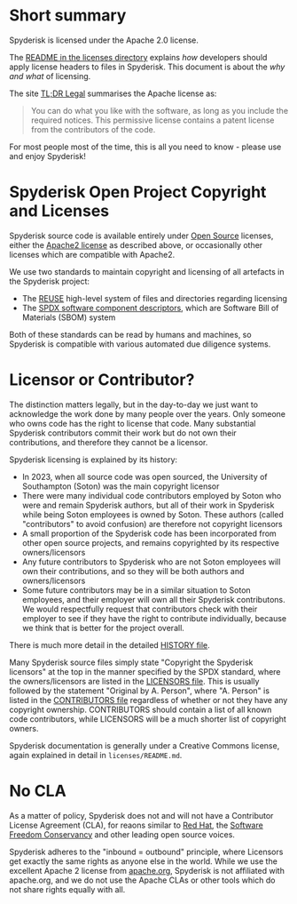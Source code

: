 # Short summary

Spyderisk is licensed under the Apache 2.0 license.

The [README in the licenses directory](./LICENSES/README.md) explains *how* developers should apply
license headers to files in Spyderisk. This document is about the *why and what* of licensing.

The site [TL;DR Legal](https://www.tldrlegal.com/license/apache-license-2-0-apache-2-0)
summarises the Apache license as:
> You can do what you like with the software, as long as you include the required notices.
> This permissive license contains a patent license from the contributors of the code.

For most people most of the time, this is all you need to know - please use and enjoy Spyderisk!

# Spyderisk Open Project Copyright and Licenses

Spyderisk source code is available entirely under [Open
Source](https://opensource.org/osd) licenses, either the [Apache2
license](licenses/LICENSE-2.0.txt) as described above, or occasionally other licenses which are
compatible with Apache2. 

We use two standards to maintain copyright and licensing of all artefacts in the Spyderisk project:

* The [REUSE](https://reuse.software/spec/) high-level system of files and directories regarding licensing
* The [SPDX software component descriptors](https://spdx.dev/), which are Software Bill of Materials (SBOM) system

Both of these standards can be read by humans and machines, so Spyderisk is
compatible with various automated due diligence systems.

# Licensor or Contributor?

The distinction matters legally, but in the day-to-day we just want to
acknowledge the work done by many people over the years. Only someone who owns
code has the right to license that code. Many substantial Spyderisk
contributors commit their work but do not own their contributions, and
therefore they cannot be a licensor.

Spyderisk licensing is explained by its history:

* In 2023, when all source code was open sourced, the University of Southampton (Soton) was the main copyright licensor
* There were many individual code contributors employed by Soton who were and remain Spyderisk authors, but all of their work in Spyderisk while being Soton employees is owned by Soton. These authors (called "contributors" to avoid confusion) are therefore not copyright licensors
* A small proportion of the Spyderisk code has been incorporated from other open source projects, and remains copyrighted by its respective owners/licensors
* Any future contributors to Spyderisk who are not Soton employees will own their contributions, and so they will be both authors and owners/licensors
* Some future contributors may be in a similar situation to Soton employees, and their employer will own all their Spyderisk contributons. We would respectfully request that contributors check with their employer to see if they have the right to contribute individually, because we think that is better for the project overall.

There is much more detail in the detailed [HISTORY file](./HISTORY.md).

Many Spyderisk source files simply state "Copyright the Spyderisk licensors" at
the top in the manner specified by the SPDX standard, where the
owners/licensors are listed in the [LICENSORS file](./LICENSORS.md). This is
usually followed by the statement "Original by A. Person", where "A. Person" is
listed in the [CONTRIBUTORS file](./CONTRIBUTORS.md) regardless of whether or
not they have any copyright ownership. CONTRIBUTORS should contain a list of
all known code contributors, while LICENSORS will be a much shorter list of
copyright owners.

Spyderisk documentation is generally under a Creative Commons license, again
explained in detail in ```licenses/README.md```.

# No CLA

As a matter of policy, Spyderisk does not and will not have a Contributor License Agreement (CLA),
for reaons similar to [Red Hat](https://opensource.com/article/19/2/cla-problems),
the [Software Freedom Conservancy](https://sfconservancy.org/blog/2014/jun/09/do-not-need-cla/) and
other leading open source voices. 

Spyderisk adheres to the "inbound = outbound" principle, where Licensors get
exactly the same rights as anyone else in the world. While we use the excellent
Apache 2 license from [apache.org](https://apache.org), Spyderisk is not
affiliated with apache.org, and we do not use the Apache CLAs or other tools
which do not share rights equally with all.
